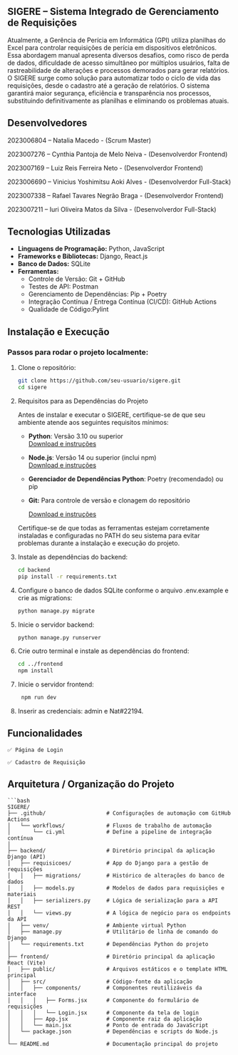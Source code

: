 ## SIGERE – Sistema Integrado de Gerenciamento de Requisições 
Atualmente, a Gerência de Perícia em Informática (GPI) utiliza planilhas do 
Excel para controlar requisições de perícia em dispositivos eletrônicos. Essa abordagem 
manual apresenta diversos desafios, como risco de perda de dados, dificuldade de 
acesso simultâneo por múltiplos usuários, falta de rastreabilidade de alterações e 
processos demorados para gerar relatórios. 
O SIGERE surge como solução para automatizar todo o ciclo de vida das requisições, 
desde o cadastro até a geração de relatórios. O sistema garantirá maior segurança, 
eficiência e transparência nos processos, substituindo definitivamente as planilhas e 
eliminando os problemas atuais.

## Desenvolvedores

2023006804 – Natalia Macedo - (Scrum Master)

2023007276 – Cynthia Pantoja de Melo Neiva - (Desenvolverdor Frontend)

2023007169 – Luiz Reis Ferreira Neto - (Desenvolverdor Frontend)

2023006690 – Vinicius Yoshimitsu Aoki Alves - (Desenvolverdor Full-Stack)

2023007338 – Rafael Tavares Negrão Braga - (Desenvolverdor Frontend)

2023007211 – Iuri Oliveira Matos da Silva - (Desenvolverdor Full-Stack)

## Tecnologias Utilizadas

- **Linguagens de Programação:** Python, JavaScript  
- **Frameworks e Bibliotecas:** Django, React.js  
- **Banco de Dados:** SQLite
- **Ferramentas:**  
  - Controle de Versão: Git + GitHub  
  - Testes de API: Postman 
  - Gerenciamento de Dependências: Pip + Poetry  
  - Integração Contínua / Entrega Contínua (CI/CD): GitHub Actions  
  - Qualidade de Código:Pylint  

## Instalação e Execução

### Passos para rodar o projeto localmente:

1. Clone o repositório:  

   ```bash
   git clone https://github.com/seu-usuario/sigere.git
   cd sigere

2. Requisitos para as Dependências do Projeto

    Antes de instalar e executar o SIGERE, certifique-se de que seu ambiente atende aos seguintes requisitos mínimos:

    - **Python**: Versão 3.10 ou superior  
    [Download e instruções](https://www.python.org/downloads/)

    - **Node.js**: Versão 14 ou superior (inclui npm)  
    [Download e instruções](https://nodejs.org/)


    - **Gerenciador de Dependências Python**: Poetry (recomendado) ou pip  

    - **Git:** Para controle de versão e clonagem do repositório
        
        [Download e instruções](https://git-scm.com/)
    
    Certifique-se de que todas as ferramentas estejam corretamente instaladas e configuradas no PATH do seu sistema para evitar problemas durante a instalação e execução do projeto.

3. Instale as dependências do backend:

    ```bash
    cd backend
    pip install -r requirements.txt

4. Configure o banco de dados SQLite conforme o arquivo .env.example e crie as migrations:

    ```bash 
    python manage.py migrate

5. Inicie o servidor backend:

    ```bash 
    python manage.py runserver

6. Crie outro terminal e instale as dependências do frontend:

    ```bash
    cd ../frontend
    npm install

7. Inicie o servidor frontend:

    ```bash 
     npm run dev

8. Inserir as credenciais: admin e Nat#22194.


## Funcionalidades 

    ✅ Página de Login

    ✅ Cadastro de Requisição

## Arquitetura / Organização do Projeto

    ```bash
    SIGERE/
    ├── .github/                   # Configurações de automação com GitHub Actions 
    │   └── workflows/             # Fluxos de trabalho de automação
    │       └── ci.yml             # Define a pipeline de integração contínua
    │
    ├── backend/                   # Diretório principal da aplicação Django (API)
    │   ├── requisicoes/           # App do Django para a gestão de requisições
    │   │   ├── migrations/        # Histórico de alterações do banco de dados
    │   │   ├── models.py          # Modelos de dados para requisições e materiais
    │   │   ├── serializers.py     # Lógica de serialização para a API REST
    │   │   └── views.py           # A lógica de negócio para os endpoints da API
    │   ├── venv/                  # Ambiente virtual Python
    │   ├── manage.py              # Utilitário de linha de comando do Django
    │   └── requirements.txt       # Dependências Python do projeto
    │
    ├── frontend/                  # Diretório principal da aplicação React (Vite)
    │   ├── public/                # Arquivos estáticos e o template HTML principal
    │   ├── src/                   # Código-fonte da aplicação
    │   │   ├── components/        # Componentes reutilizáveis da interface
    │   │   │   ├── Forms.jsx      # Componente do formulário de requisições
    │   │   │   └── Login.jsx      # Componente da tela de login
    │   │   ├── App.jsx            # Componente raiz da aplicação
    │   │   └── main.jsx           # Ponto de entrada do JavaScript
    │   └── package.json           # Dependências e scripts do Node.js
    │
    └── README.md                  # Documentação principal do projeto